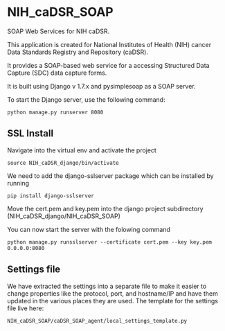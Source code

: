NIH_caDSR_SOAP
==============

SOAP Web Services for NIH caDSR.

This application is created for National Institutes of Health (NIH) cancer Data Standards Registry and Repository (caDSR).

It provides a SOAP-based web service for a accessing Structured Data Capture (SDC) data capture forms.

It is built using Django v 1.7.x and pysimplesoap as a SOAP server.

To start the Django server, use the following command:

    python manage.py runserver 8080

## SSL Install

Navigate into the virtual env and activate the project

    source NIH_caDSR_django/bin/activate

We need to add the django-sslserver package which can be installed by running

    pip install django-sslserver

Move the cert.pem and key.pem into the django project subdirectory (NIH_caDSR_django/NIH_caDSR_SOAP)

You can now start the server with the folowing command

    python manage.py runsslserver --certificate cert.pem --key key.pem  0.0.0.0:8080

## Settings file

We have extracted the settings into a separate file to make it easier to change properties like the protocol, port, and hostname/IP and have them updated in the various places they are used.  The template for the settings file live here:

    NIH_caDSR_SOAP/caDSR_SOAP_agent/local_settings_template.py


